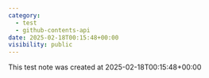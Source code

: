 ```yaml
---
category:
  - test
  - github-contents-api
date: 2025-02-18T00:15:48+00:00
visibility: public
---
```


This test note was created at 2025-02-18T00:15:48+00:00